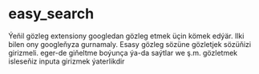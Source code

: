 # easy_search
Ýeňil gözleg extensiony googledan gözleg etmek üçin kömek edýär.
Ilki bilen ony googleňyza gurnamaly.
Esasy gözleg sözüne gözletjek sözüňizi girizmeli.
eger-de giňeltme boýunça ýa-da saýtlar we ş.m. gözletmek isleseňiz inputa girizmek ýaterlikdir 
